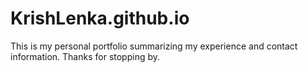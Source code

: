 # KrishLenka.github.io
This is my personal portfolio summarizing my experience and contact information. Thanks for stopping by.
